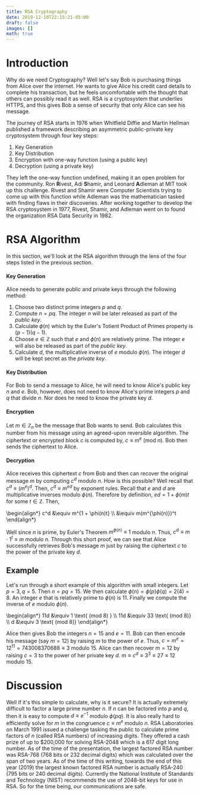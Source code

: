 ```yaml
---
title: RSA Cryptography
date: 2019-12-10T22:15:21-05:00
draft: false
images: []
math: true
---
```


# Introduction

Why do we need Cryptography? Well let's say Bob is purchasing things from Alice over the internet. He wants to give Alice his credit card details to complete his transaction, but he feels uncomfortable with the thought that others can possibly read it as well. RSA is a cryptosystem that underlies HTTPS, and this gives Bob a sense of security that only Alice can see his message.

The journey of RSA starts in 1976 when Whitfield Diffie and Martin Hellman published  a framework describing an asymmetric public-private key cryptosystem through four key steps:

1. Key Generation
2. Key Distribution
3. Encryption with one-way function (using a public key)
4. Decryption (using a private key)

They left the one-way function undefined, making it an open problem for the community. Ron **R**ivest, Adi **S**hamir, and Leonard **A**dleman at MIT took up this challenge. Rivest and Shamir were Computer Scientists trying to come up with this function while Adleman was the mathematician tasked with finding flaws in their discoveries. After working together to develop the RSA cryptosystem in 1977, Rivest, Shamir, and Adleman went on to found the organization RSA Data Security in 1982. 

# RSA Algorithm

In this section, we'll look at the RSA algorithm through the lens of the four steps listed in the previous section.

#### Key Generation

Alice needs to generate public and private keys through the following method:

1. Choose two distinct prime integers $p$ and $q$.
2. Compute $n = pq$. The integer $n$ will be later released as part of the *public key*.
3. Calculate $\phi(n)$ which by the Euler's Totient Product of Primes property is $(p - 1)(q - 1)$.
4. Choose $e \in \mathbb{Z}$ such that $e$ and $\phi(n)$ are relatively prime. The integer $e$ will also be released as part of the *public key*.
5. Calculate $d$, the multiplicative inverse of $e$ modulo $\phi(n)$. The integer $d$ will be kept secret as the *private key*.

#### Key Distribution

For Bob to send a message to Alice, he will need to know Alice's public key $n$ and $e$. Bob, however, does not need to know Alice's prime integers $p$ and $q$ that divide $n$. Nor does he need to know the private key $d$.

#### Encryption

Let $m \in \mathbb{Z}_n$ be the message that Bob wants to send. Bob calculates this number from his message using an agreed-upon reversible algorithm. The ciphertext or encrypted block $c$ is computed by, $c \equiv m^e$ (mod $n$). Bob then sends the ciphertext to Alice.

#### Decryption

Alice receives this ciphertext $c$ from Bob and then can recover the original message $m$ by computing $c^d$ modulo $n$. How is this possible? Well recall that $c^d \equiv (m^e)^d$. Then, $c^d \equiv m^{ed}$ by exponent rules. Recall that $e$ and $d$ are multiplicative inverses modulo $\phi(n)$. Therefore by definition, $ed = 1 + \phi(m)t$ for some $t \in \mathbb{Z}$. Then,

\begin{align*}
c^d &\equiv m^{1 + \phi(n)t} \\\\
    &\equiv m(m^{\phi(n)})^t
\end{align*}

Well since $n$ is prime, by Euler's Theorem $m^{\phi(n)} \equiv 1$ modulo $n$. Thus, $c^d \equiv m \cdot 1^t \equiv m$ modulo $n$. Through this short proof, we can see that Alice successfully retrieves Bob's message $m$ just by raising the ciphertext $c$ to the power of the private key $d$.

## Example

Let's run through a short example of this algorithm with small integers. Let $p = 3, q = 5$. Then $n = pq = 15$. We then calculate $\phi(n) = \phi(p)\phi(q) = 2(4) = 8$. An integer $e$ that is relatively prime to $\phi(n)$ is $11$. Finally we compute the inverse of $e$ modulo $\phi(n)$.

\begin{align*}
11d &\equiv 1 \text{ (mod $8$) } \\\\
11d &\equiv 33 \text{ (mod $8$)} \\\\
d &\equiv 3 \text{ (mod $8$)}
\end{align*}


Alice then gives Bob the integers $n = 15$ and $e = 11$. Bob can then encode his message (say $m = 12$) by raising $m$ to the power of $e$. Thus, $c = m^e = 12^{11} = 743008370688 \equiv 3$ modulo 15. Alice can then recover $m = 12$ by raising $c = 3$ to the power of her private key $d$. $m \equiv c^d \equiv 3^3 \equiv 27 \equiv 12$ modulo $15$. 


# Discussion

Well if it's this simple to calculate, why is it secure? It is actually extremely difficult to factor a large prime number $n$. If $n$ can be factored into $p$ and $q$, then it is easy to compute $d \equiv e^{-1}$ modulo $\phi(pq)$. It is also really hard to efficiently solve for $m$ in the congruence $c \equiv m^e$ modulo $n$. RSA Laboratories on March 1991 issued a challenge tasking the public to calculate prime factors of $n$ (called RSA numbers) of increasing digits. They offered a cash prize of up to \$200,000 for solving RSA-2048 which is a 617 digit long number. As of the time of the presentation, the largest factored RSA number was RSA-768 (768 bits or 232 decimal digits) which was calculated over the span of two years. As of the time of this writing, towards the end of this year (2019) the largest known factored RSA number is actually RSA-240 (795 bits or 240 decimal digits). Currently the National Institute of Standards and Technology (NIST) recommends the use of 2048-bit keys for use in RSA. So for the time being, our communications are safe.


